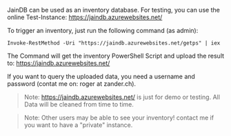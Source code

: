 JainDB can be used as an inventory database. 
For testing, you can use the online Test-Instance: https://jaindb.azurewebsites.net/

To trigger an inventory, just run the following command (as admin):
```
Invoke-RestMethod -Uri "https://jaindb.azurewebsites.net/getps" | iex
```

The Command will get the inventory PowerShell Script and upload the result to: https://jaindb.azurewebsites.net/

If you want to query the uploaded data, you need a username and password (contat me on: roger at zander.ch).

>Note: https://jaindb.azurewebsites.net/ is just for demo or testing. All Data will be cleaned from time to time. 

>Note: Other users may be able to see your inventory! contact me if you want to have a "private" instance.
